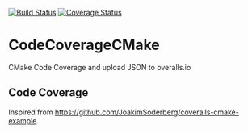[![Build Status](https://travis-ci.org/gangliao/CodeCoverageCMake.svg?branch=master)](https://travis-ci.org/gangliao/CodeCoverageCMake)
[![Coverage Status](https://coveralls.io/repos/github/gangliao/CodeCoverageCMake/badge.svg)](https://coveralls.io/github/gangliao/CodeCoverageCMake)
# CodeCoverageCMake
CMake Code Coverage and upload JSON to overalls.io

## Code Coverage
Inspired from https://github.com/JoakimSoderberg/coveralls-cmake-example.



